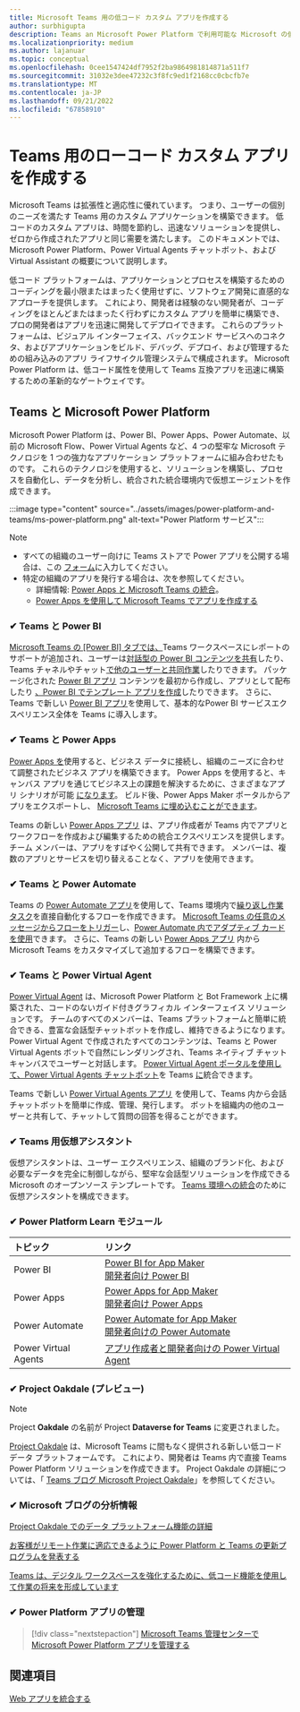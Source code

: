```yaml
---
title: Microsoft Teams 用の低コード カスタム アプリを作成する
author: surbhigupta
description: Teams an Microsoft Power Platform で利用可能な Microsoft の低コード ソリューションとコード ソリューションについて説明します。
ms.localizationpriority: medium
ms.author: lajanuar
ms.topic: conceptual
ms.openlocfilehash: 0cee1547424df7952f2ba9864981814871a511f7
ms.sourcegitcommit: 31032e3dee47232c3f8fc9ed1f2168cc0cbcfb7e
ms.translationtype: MT
ms.contentlocale: ja-JP
ms.lasthandoff: 09/21/2022
ms.locfileid: "67858910"
---
```

# <a name="create-low-code-custom-apps-for-teams"></a>Teams 用のローコード カスタム アプリを作成する

Microsoft Teams は拡張性と適応性に優れています。 つまり、ユーザーの個別のニーズを満たす Teams 用のカスタム アプリケーションを構築できます。 低コードのカスタム アプリは、時間を節約し、迅速なソリューションを提供し、ゼロから作成されたアプリと同じ需要を満たします。 このドキュメントでは、Microsoft Power Platform、Power Virtual Agents チャットボット、および Virtual Assistant の概要について説明します。

低コード プラットフォームは、アプリケーションとプロセスを構築するためのコーディングを最小限またはまったく使用せずに、ソフトウェア開発に直感的なアプローチを提供します。 これにより、開発者は経験のない開発者が、コーディングをほとんどまたはまったく行わずにカスタム アプリを簡単に構築でき、プロの開発者はアプリを迅速に開発してデプロイできます。 これらのプラットフォームは、ビジュアル インターフェイス、バックエンド サービスへのコネクタ、およびアプリケーションをビルド、デバッグ、デプロイ、および管理するための組み込みのアプリ ライフサイクル管理システムで構成されます。 Microsoft Power Platform は、低コード属性を使用して Teams 互換アプリを迅速に構築するための革新的なゲートウェイです。

## <a name="teams-and-microsoft-power-platform"></a>Teams と Microsoft Power Platform

Microsoft Power Platform は、Power BI、Power Apps、Power Automate、以前の Microsoft Flow、Power Virtual Agents など、4 つの堅牢な Microsoft テクノロジを 1 つの強力なアプリケーション プラットフォームに組み合わせたものです。 これらのテクノロジを使用すると、ソリューションを構築し、プロセスを自動化し、データを分析し、統合された統合環境内で仮想エージェントを作成できます。

:::image type="content" source="../assets/images/power-platform-and-teams/ms-power-platform.png" alt-text="Power Platform サービス":::

> [!NOTE]
>
> - すべての組織のユーザー向けに Teams ストアで Power アプリを公開する場合は、この [フォーム](https://go.microsoft.com/fwlink/?linkid=2204468)に入力してください。
> - 特定の組織のアプリを発行する場合は、次を参照してください。
>   - 詳細情報: [Power Apps と Microsoft Teams の統合](/power-apps/teams/overview)。
>   - [Power Apps を使用して Microsoft Teams でアプリを作成する](/power-apps/teams/create-apps-overview)

### <a name="-teams-and-power-bi"></a>✔ Teams と Power BI

[Microsoft Teams の [Power BI] タブでは、](https://powerbi.microsoft.com/blog/announcing-new-power-bi-tab-for-microsoft-teams/)Teams ワークスペースにレポートのサポートが追加され、ユーザーは[対話型の Power BI コンテンツを共有](/power-bi/collaborate-share/service-embed-report-microsoft-teams)したり、Teams チャネルやチャット[で他のユーザーと共同作業](/power-bi/collaborate-share/service-collaborate-microsoft-teams)したりできます。 パッケージ化された [Power BI アプリ](/power-bi/collaborate-share/service-create-distribute-apps) コンテンツを最初から作成し、アプリとして配布したり [、Power BI でテンプレート アプリを作成](/power-bi/connect-data/service-template-apps-create)したりできます。 さらに、Teams で新しい [Power BI アプリ](https://go.microsoft.com/fwlink/?linkid=2143643)を使用して、基本的なPower BI サービスエクスペリエンス全体を Teams に導入します。

### <a name="-teams-and-power-apps"></a>✔ Teams と Power Apps

[Power Apps を](/powerapps/powerapps-overview)使用すると、ビジネス データに接続し、組織のニーズに合わせて調整されたビジネス アプリを構築できます。  Power Apps を使用すると、キャンバス アプリを通じてビジネス上の課題を解決するために、さまざまなアプリ シナリオが可能 [になります](/powerapps/maker/#canvas-apps)。 ビルド後、Power Apps Maker ポータルからアプリをエクスポートし、 [Microsoft Teams に埋め込むことができます](/power-platform/admin/embed-app-teams)。

Teams の新しい [Power Apps アプリ](https://go.microsoft.com/fwlink/?linkid=2143374) は、アプリ作成者が Teams 内でアプリとワークフローを作成および編集するための統合エクスペリエンスを提供します。 チーム メンバーは、アプリをすばやく公開して共有できます。 メンバーは、複数のアプリとサービスを切り替えることなく、アプリを使用できます。

### <a name="-teams-and-power-automate"></a>✔ Teams と Power Automate

Teams の [Power Automate アプリ](/power-automate/flows-teams)を使用して、Teams 環境内で[繰り返し作業タスク](https://flow.microsoft.com/connectors/shared_teams/microsoft-teams/)を直接自動化するフローを作成できます。 [Microsoft Teams の任意のメッセージからフローをトリガー](/power-automate/trigger-flow-teams-message)し、[Power Automate 内でアダプティブ カードを使用](/power-automate/create-adaptive-cards)できます。 さらに、Teams の新しい [Power Apps アプリ](https://go.microsoft.com/fwlink/?linkid=2143539) 内から Microsoft Teams をカスタマイズして追加するフローを構築できます。

### <a name="-teams-and-power-virtual-agents"></a>✔ Teams と Power Virtual Agent

[Power Virtual Agent](/power-virtual-agents/fundamentals-what-is-power-virtual-agents) は、Microsoft Power Platform と Bot Framework 上に構築された、コードのないガイド付きグラフィカル インターフェイス ソリューションです。 チームのすべてのメンバーは、Teams プラットフォームと簡単に統合できる、豊富な会話型チャットボットを作成し、維持できるようになります。 Power Virtual Agent で作成されたすべてのコンテンツは、Teams と Power Virtual Agents ボットで自然にレンダリングされ、Teams ネイティブ チャット キャンバスでユーザーと対話します。 [Power Virtual Agent ポータルを使用して、Power Virtual Agents チャットボット](/power-virtual-agents/publication-add-bot-to-microsoft-teams)を Teams [に](https://powervirtualagents.microsoft.com)統合できます。

Teams で新しい [Power Virtual Agents アプリ](https://aka.ms/pva-teams-docs) を使用して、Teams 内から会話チャットボットを簡単に作成、管理、発行します。 ボットを組織内の他のユーザーと共有して、チャットして質問の回答を得ることができます。

### <a name="-virtual-assistant-for-teams"></a>✔ Teams 用仮想アシスタント

仮想アシスタントは、ユーザー エクスペリエンス、組織のブランド化、および必要なデータを完全に制御しながら、堅牢な会話型ソリューションを作成できる Microsoft のオープンソース テンプレートです。 [Teams 環境への統合](https://microsoft.github.io/botframework-solutions/clients-and-channels/tutorials/enable-teams/1-intro)のために仮想アシスタントを構成できます。

### <a name="-power-platform-learn-modules"></a>✔ Power Platform Learn モジュール

|  トピック  |  リンク  |
|:---------|:----------------------|
|Power BI|[Power BI for App Maker](/training/browse/?expanded=power-platform&products=power-bi&roles=maker)</br>[開発者向け Power BI](/training/browse/?expanded=power-platform&products=power-bi&roles=developer)|
|Power Apps|[Power Apps for App Maker](/training/browse/?products=power-apps&roles=maker)</br>[開発者向け Power Apps](/training/browse/?products=power-apps)|
|Power Automate|[Power Automate for App Maker](/training/browse/?expanded=power-platform&products=power-automate&roles=maker)</br>[開発者向けの Power Automate](/training/browse/?expanded=power-platform&products=power-automate&roles=developer)|
|Power Virtual Agents|[アプリ作成者と開発者向けの Power Virtual Agent](/training/browse/?products=power-virtual-agents&expanded=power-platform&roles=maker)|

### <a name="-project-oakdale-preview"></a>✔ Project Oakdale (プレビュー)

> [!NOTE]
> Project **Oakdale** の名前が Project **Dataverse for Teams** に変更されました。

[Project Oakdale](https://techcommunity.microsoft.com/t5/microsoft-teams-blog/teams-is-shaping-the-future-of-work-with-low-code-features-to/ba-p/1507180
) は、Microsoft Teams に間もなく提供される新しい低コード データ プラットフォームです。 これにより、開発者は Teams 内で直接 Teams Power Platform ソリューションを作成できます。 Project Oakdale の詳細については、「 [Teams ブログ Microsoft Project Oakdale](https://powerapps.microsoft.com/blog/introducing-project-oakdale-a-new-low-code-data-platform-for-microsoft-teams)」を参照してください。

### <a name="-microsoft-blog-insights"></a>✔ Microsoft ブログの分析情報

[Project Oakdale でのデータ プラットフォーム機能の詳細](https://powerapps.microsoft.com/blog/a-closer-look-at-data-platform-capabilities-in-project-oakdale/)

[お客様がリモート作業に適応できるように Power Platform と Teams の更新プログラムを発表する](https://cloudblogs.microsoft.com/powerplatform/2020/05/19/announcing-power-platform-and-teams-updates-to-help-customers-adapt-to-remote-work/)

[Teams は、デジタル ワークスペースを強化するために、低コード機能を使用して作業の将来を形成しています](https://techcommunity.microsoft.com/t5/microsoft-teams-blog/teams-is-shaping-the-future-of-work-with-low-code-features-to/ba-p/1507180)

### <a name="-managing-power-platform-apps"></a>✔ Power Platform アプリの管理

> [!div class="nextstepaction"]
> [Microsoft Teams 管理センターで Microsoft Power Platform アプリを管理する](/microsoftteams/manage-power-platform-apps)

## <a name="see-also"></a>関連項目

[Web アプリを統合する](~/samples/integrate-web-apps-overview.md)
